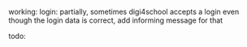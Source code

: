 working:
login: partially, sometimes digi4school accepts a login even though the login data is correct, add informing message for that

todo:
